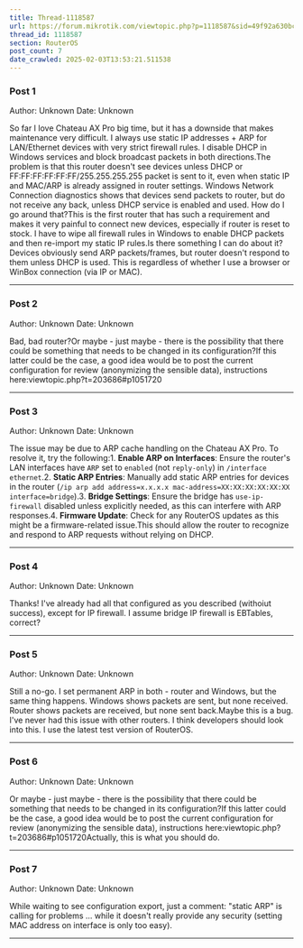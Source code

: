 ```yaml
---
title: Thread-1118587
url: https://forum.mikrotik.com/viewtopic.php?p=1118587&sid=49f92a630bc7970d8ca50523be880e8f#p1118587
thread_id: 1118587
section: RouterOS
post_count: 7
date_crawled: 2025-02-03T13:53:21.511538
---
```


### Post 1
Author: Unknown
Date: Unknown

So far I love Chateau AX Pro big time, but it has a downside that makes maintenance very difficult. I always use static IP addresses + ARP for LAN/Ethernet devices with very strict firewall rules. I disable DHCP in Windows services and block broadcast packets in both directions.The problem is that this router doesn't see devices unless DHCP or FF:FF:FF:FF:FF:FF/255.255.255.255 packet is sent to it, even when static IP and MAC/ARP is already assigned in router settings. Windows Network Connection diagnostics shows that devices send packets to router, but do not receive any back, unless DHCP service is enabled and used. How do I go around that?This is the first router that has such a requirement and makes it very painful to connect new devices, especially if router is reset to stock. I have to wipe all firewall rules in Windows to enable DHCP packets and then re-import my static IP rules.Is there something I can do about it? Devices obviously send ARP packets/frames, but router doesn't respond to them unless DHCP is used.  This is regardless of whether I use a browser or WinBox connection (via IP or MAC).

---
### Post 2
Author: Unknown
Date: Unknown

Bad, bad router?Or maybe - just maybe - there is the possibility that there could be something that needs to be changed in its configuration?If this latter could be the case, a good idea would be to post the current configuration for review (anonymizing the sensible data), instructions here:viewtopic.php?t=203686#p1051720

---
### Post 3
Author: Unknown
Date: Unknown

The issue may be due to ARP cache handling on the Chateau AX Pro. To resolve it, try the following:1. **Enable ARP on Interfaces**: Ensure the router's LAN interfaces have `ARP` set to `enabled` (not `reply-only`) in `/interface ethernet`.2. **Static ARP Entries**: Manually add static ARP entries for devices in the router (`/ip arp add address=x.x.x.x mac-address=XX:XX:XX:XX:XX:XX interface=bridge`).3. **Bridge Settings**: Ensure the bridge has `use-ip-firewall` disabled unless explicitly needed, as this can interfere with ARP responses.4. **Firmware Update**: Check for any RouterOS updates as this might be a firmware-related issue.This should allow the router to recognize and respond to ARP requests without relying on DHCP.

---
### Post 4
Author: Unknown
Date: Unknown

Thanks! I've already had all that configured as you described (withoiut success), except for IP firewall. I assume bridge IP firewall is EBTables, correct?

---
### Post 5
Author: Unknown
Date: Unknown

Still a no-go. I set permanent ARP in both - router and Windows, but the same thing happens. Windows shows packets are sent, but none received. Router shows packets are received, but none sent back.Maybe this is a bug. I've never had this issue with other routers. I think developers should look into this. I use the latest test version of RouterOS.

---
### Post 6
Author: Unknown
Date: Unknown

Or maybe - just maybe - there is the possibility that there could be something that needs to be changed in its configuration?If this latter could be the case, a good idea would be to post the current configuration for review (anonymizing the sensible data), instructions here:viewtopic.php?t=203686#p1051720Actually, this is what you should do.

---
### Post 7
Author: Unknown
Date: Unknown

While waiting to see configuration export, just a comment: "static ARP" is calling for problems ... while it doesn't really provide any security (setting MAC address on interface is only too easy).

---
